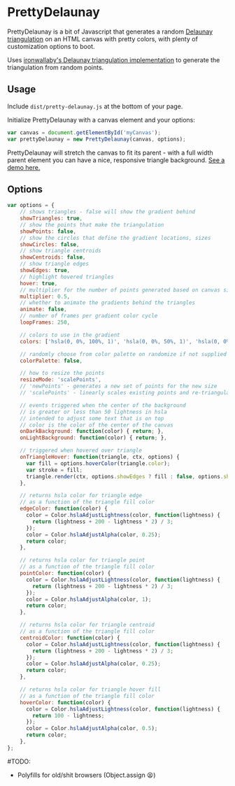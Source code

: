 # PrettyDelaunay

PrettyDelaunay is a bit of Javascript that generates a random [Delaunay triangulation](https://en.wikipedia.org/wiki/Delaunay_triangulation) on an HTML canvas with pretty colors, with plenty of customization options to boot.

Uses [ironwallaby's Delaunay triangulation implementation](https://github.com/ironwallaby/delaunay) to generate the triangulation from random points.

## Usage

Include `dist/pretty-delaunay.js` at the bottom of your page.

Initialize PrettyDelaunay with a canvas element and your options:

```javascript
var canvas = document.getElementById('myCanvas');
var prettyDelaunay = new PrettyDelaunay(canvas, options);
```

PrettyDelaunay will stretch the canvas to fit its parent - with a full width parent element you can have a nice, responsive triangle background. [See a demo here.](http://codepen.io/poochiepoochie/full/LGEwOB)

## Options

```javascript
var options = {
    // shows triangles - false will show the gradient behind
    showTriangles: true,
    // show the points that make the triangulation
    showPoints: false,
    // show the circles that define the gradient locations, sizes
    showCircles: false,
    // show triangle centroids
    showCentroids: false,
    // show triangle edges
    showEdges: true,
    // highlight hovered triangles
    hover: true,
    // multiplier for the number of points generated based on canvas size
    multiplier: 0.5,
    // whether to animate the gradients behind the triangles
    animate: false,
    // number of frames per gradient color cycle
    loopFrames: 250,

    // colors to use in the gradient
    colors: ['hsla(0, 0%, 100%, 1)', 'hsla(0, 0%, 50%, 1)', 'hsla(0, 0%, 0%, 1)'],

    // randomly choose from color palette on randomize if not supplied colors
    colorPalette: false,

    // how to resize the points
    resizeMode: 'scalePoints',
    // 'newPoints' - generates a new set of points for the new size
    // 'scalePoints' - linearly scales existing points and re-triangulates

    // events triggered when the center of the background
    // is greater or less than 50 lightness in hsla
    // intended to adjust some text that is on top
    // color is the color of the center of the canvas
    onDarkBackground: function(color) { return; },
    onLightBackground: function(color) { return; },

    // triggered when hovered over triangle
    onTriangleHover: function(triangle, ctx, options) {
      var fill = options.hoverColor(triangle.color);
      var stroke = fill;
      triangle.render(ctx, options.showEdges ? fill : false, options.showEdges ? false : stroke);
    },

    // returns hsla color for triangle edge
    // as a function of the triangle fill color
    edgeColor: function(color) {
      color = Color.hslaAdjustLightness(color, function(lightness) {
        return (lightness + 200 - lightness * 2) / 3;
      });
      color = Color.hslaAdjustAlpha(color, 0.25);
      return color;
    },

    // returns hsla color for triangle point
    // as a function of the triangle fill color
    pointColor: function(color) {
      color = Color.hslaAdjustLightness(color, function(lightness) {
        return (lightness + 200 - lightness * 2) / 3;
      });
      color = Color.hslaAdjustAlpha(color, 1);
      return color;
    },

    // returns hsla color for triangle centroid
    // as a function of the triangle fill color
    centroidColor: function(color) {
      color = Color.hslaAdjustLightness(color, function(lightness) {
        return (lightness + 200 - lightness * 2) / 3;
      });
      color = Color.hslaAdjustAlpha(color, 0.25);
      return color;
    },

    // returns hsla color for triangle hover fill
    // as a function of the triangle fill color
    hoverColor: function(color) {
      color = Color.hslaAdjustLightness(color, function(lightness) {
        return 100 - lightness;
      });
      color = Color.hslaAdjustAlpha(color, 0.5);
      return color;
    },
};

```

#TODO:
* Polyfills for old/shit browsers (Object.assign 😫)
